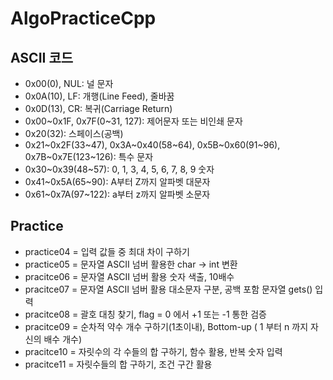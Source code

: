 # AlgoPracticeCpp

## ASCII 코드

- 0x00(0), NUL: 널 문자
- 0x0A(10), LF: 개행(Line Feed), 줄바꿈
- 0x0D(13), CR: 복귀(Carriage Return)
- 0x00~0x1F, 0x7F(0~31, 127): 제어문자 또는 비인쇄 문자
- 0x20(32): 스페이스(공백)
- 0x21~0x2F(33~47), 0x3A~0x40(58~64), 0x5B~0x60(91~96), 0x7B~0x7E(123~126): 특수 문자
- 0x30~0x39(48~57): 0, 1, 3, 4, 5, 6, 7, 8, 9 숫자
- 0x41~0x5A(65~90): A부터 Z까지 알파벳 대문자
- 0x61~0x7A(97~122): a부터 z까지 알파벳 소문자

## Practice

- practice04 = 입력 값들 중 최대 차이 구하기
- practice05 = 문자열 ASCII 넘버 활용한 char -> int 변환
- pracitce06 = 문자열 ASCII 넘버 활용 숫자 색출, 10배수
- pracitce07 = 문자열 ASCII 넘버 활용 대소문자 구분, 공백 포함 문자열 gets() 입력
- pracitce08 = 괄호 대칭 찾기, flag = 0 에서 +1 또는 -1 통한 검증
- pracitce09 = 순차적 약수 개수 구하기(1초이내), Bottom-up ( 1 부터 n 까지 자신의 배수 개수)
- pracitce10 = 자릿수의 각 수들의 합 구하기, 함수 활용, 반복 숫자 입력
- pracitce11 = 자릿수들의 합 구하기, 조건 구간 활용

